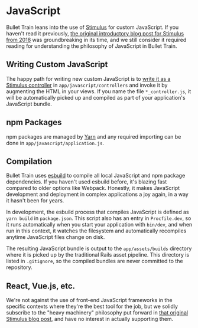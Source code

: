 # JavaScript
Bullet Train leans into the use of [Stimulus](https://stimulus.hotwired.dev) for custom JavaScript. If you haven't read it previously, [the original introductory blog post for Stimulus from 2018](https://medium.com/signal-v-noise/stimulus-1-0-a-modest-javascript-framework-for-the-html-you-already-have-f04307009130) was groundbreaking in its time, and we still consider it required reading for understanding the philosophy of JavaScript in Bullet Train.

## Writing Custom JavaScript
The happy path for writing new custom JavaScript is to [write it as a Stimulus controller](https://stimulus.hotwired.dev/handbook/building-something-real) in `app/javascript/controllers` and invoke it by augmenting the HTML in your views. If you name the file `*_controller.js`, it will be automatically picked up and compiled as part of your application's JavaScript bundle.

## npm Packages
npm packages are managed by [Yarn](https://yarnpkg.com) and any required importing can be done in `app/javascript/application.js`.

## Compilation
Bullet Train uses [esbuild](https://esbuild.github.io) to compile all local JavaScript and npm package dependencies. If you haven't used esbuild before, it's blazing fast compared to older options like Webpack. Honestly, it makes JavaScript development and deployment in complex applications a joy again, in a way it hasn't been for years.

In development, the esbuild process that compiles JavaScript is defined as `yarn build` in `package.json`. This script also has an entry in `Procfile.dev`, so it runs automatically when you start your application with `bin/dev`, and when run in this context, it watches the filesystem and automatically recompiles anytime JavaScript files change on disk.

The resulting JavaScript bundle is output to the `app/assets/builds` directory where it is picked up by the traditional Rails asset pipeline. This directory is listed in `.gitignore`, so the compiled bundles are never committed to the repository.

## React, Vue.js, etc.
We're not against the use of front-end JavaScript frameworks in the specific contexts where they're the best tool for the job, but we solidly subscribe to the "heavy machinery" philosophy put forward in [that original Stimulus blog post](https://medium.com/signal-v-noise/stimulus-1-0-a-modest-javascript-framework-for-the-html-you-already-have-f04307009130), and have no interest in actually supporting them.
